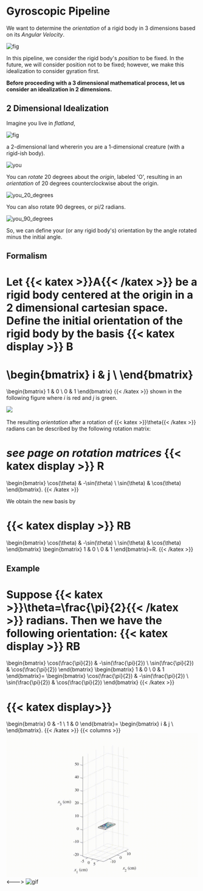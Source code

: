 # Gyroscopic Pipeline
We want to determine the *orientation* of a rigid body in 3 dimensions based on its *Angular Velocity*. 

![fig](cube_rotation.gif)

In this pipeline, we consider the rigid body's *position* to be fixed. In the future, we will consider position not to be fixed; however, we make this idealization to consider gyration first.

**Before proceeding with a 3 dimensional mathematical process, let us consider an idealization in 2 dimensions.**

## 2 Dimensional Idealization
Imagine you live in _flatland_, 

![fig](fig.svg)

a 2-dimensional land whererin you are a 1-dimensional creature (with a rigid-ish body).

![you](you.svg)

You can *rotate* 20 degrees about the *origin*, labeled 'O', resulting in an *orientation* of 20 degrees counterclockwise about the origin.

![you_20_degrees](you_rot_20.svg)

You can also rotate 90 degrees, or pi/2 radians.

![you_90_degrees](you_rot_90.svg)

So, we can define your (or any rigid body's) orientation by the angle rotated minus the initial angle. 

## Formalism
Let {{< katex >}}A{{< /katex >}} be a rigid body centered at the origin in a 2 dimensional cartesian space. Define the initial orientation of the rigid body by the basis 
{{< katex display >}}
B
=
\begin{bmatrix}
   i & j \\
\end{bmatrix}
=
\begin{bmatrix}
   1 & 0 \\
   0 & 1
\end{bmatrix}
{{< /katex >}}
shown in the following figure where *i* is red and *j* is green.

![](initial.svg)

The resulting *orientation* after a rotation of {{< katex >}}\theta{{< /katex >}} radians can be described by the following rotation matrix:

*see page on rotation matrices*
{{< katex display >}}
R
=
\begin{bmatrix}
   \cos(\theta) & -\sin(\theta) \\
   \sin(\theta) & \cos(\theta)
\end{bmatrix}.
{{< /katex >}}

We obtain the new basis by 

{{< katex display >}}
RB
=
\begin{bmatrix}
   \cos(\theta) & -\sin(\theta) \\
   \sin(\theta) & \cos(\theta)
\end{bmatrix}
\begin{bmatrix}
   1 & 0 \\
   0 & 1
\end{bmatrix}=R.
{{< /katex >}}

## Example
Suppose 
{{< katex >}}\theta=\frac{\pi}{2}{{< /katex >}}
radians. Then we have the following orientation:
{{< katex display >}}
RB
=
\begin{bmatrix}
   \cos(\frac{\pi}{2}) & -\sin(\frac{\pi}{2}) \\
   \sin(\frac{\pi}{2}) & \cos(\frac{\pi}{2})
\end{bmatrix}
\begin{bmatrix}
   1 & 0 \\
   0 & 1
\end{bmatrix}=
\begin{bmatrix}
   \cos(\frac{\pi}{2}) & -\sin(\frac{\pi}{2}) \\
   \sin(\frac{\pi}{2}) & \cos(\frac{\pi}{2})
\end{bmatrix}
{{< /katex >}}

{{< katex display>}}
=
\begin{bmatrix}
   0 & -1 \\
   1 & 0
\end{bmatrix}=
\begin{bmatrix}
   i & j \\
\end{bmatrix}.
{{< /katex >}}
{{< columns >}}
![gif](out.gif)
<--->
![gif](final.svg)